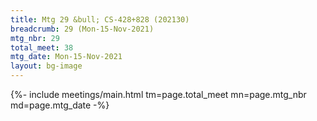 ```yaml
---
title: Mtg 29 &bull; CS-428+828 (202130)
breadcrumb: 29 (Mon-15-Nov-2021)
mtg_nbr: 29
total_meet: 38
mtg_date: Mon-15-Nov-2021
layout: bg-image
---
```


{%- include meetings/main.html
    tm=page.total_meet
    mn=page.mtg_nbr
    md=page.mtg_date
-%}

